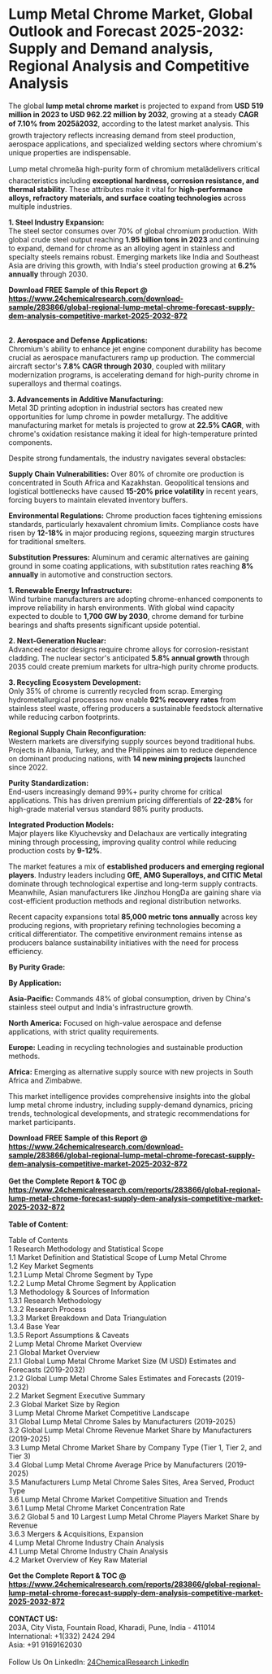 <h1>Lump Metal Chrome Market, Global Outlook and Forecast 2025-2032: Supply and Demand analysis, Regional Analysis and Competitive Analysis</h1><p>The global <strong>lump metal chrome market</strong> is projected to expand from <strong>USD 519 million in 2023 to USD 962.22 million by 2032</strong>, growing at a steady <strong>CAGR of 7.10% from 2025â2032</strong>, according to the latest market analysis. This growth trajectory reflects increasing demand from steel production, aerospace applications, and specialized welding sectors where chromium's unique properties are indispensable.</p><p>Lump metal chromeâa high-purity form of chromium metalâdelivers critical characteristics including <strong>exceptional hardness, corrosion resistance, and thermal stability</strong>. These attributes make it vital for <strong>high-performance alloys, refractory materials, and surface coating technologies</strong> across multiple industries.</p><p><strong>1. Steel Industry Expansion:</strong><br>
The steel sector consumes over 70% of global chromium production. With global crude steel output reaching <strong>1.95 billion tons in 2023</strong> and continuing to expand, demand for chrome as an alloying agent in stainless and specialty steels remains robust. Emerging markets like India and Southeast Asia are driving this growth, with India's steel production growing at <strong>6.2% annually</strong> through 2030.</p><div><b>Download FREE Sample of this Report @ 
            <a href="https://www.24chemicalresearch.com/download-sample/283866/global-regional-lump-metal-chrome-forecast-supply-dem-analysis-competitive-market-2025-2032-872">
            https://www.24chemicalresearch.com/download-sample/283866/global-regional-lump-metal-chrome-forecast-supply-dem-analysis-competitive-market-2025-2032-872</a></b></div><br><p><strong>2. Aerospace and Defense Applications:</strong><br>
Chromium's ability to enhance jet engine component durability has become crucial as aerospace manufacturers ramp up production. The commercial aircraft sector's <strong>7.8% CAGR through 2030</strong>, coupled with military modernization programs, is accelerating demand for high-purity chrome in superalloys and thermal coatings.</p><p><strong>3. Advancements in Additive Manufacturing:</strong><br>
Metal 3D printing adoption in industrial sectors has created new opportunities for lump chrome in powder metallurgy. The additive manufacturing market for metals is projected to grow at <strong>22.5% CAGR</strong>, with chrome's oxidation resistance making it ideal for high-temperature printed components.</p><p>Despite strong fundamentals, the industry navigates several obstacles:</p><p><strong>Supply Chain Vulnerabilities:</strong> Over 80% of chromite ore production is concentrated in South Africa and Kazakhstan. Geopolitical tensions and logistical bottlenecks have caused <strong>15-20% price volatility</strong> in recent years, forcing buyers to maintain elevated inventory buffers.</p><p><strong>Environmental Regulations:</strong> Chrome production faces tightening emissions standards, particularly hexavalent chromium limits. Compliance costs have risen by <strong>12-18%</strong> in major producing regions, squeezing margin structures for traditional smelters.</p><p><strong>Substitution Pressures:</strong> Aluminum and ceramic alternatives are gaining ground in some coating applications, with substitution rates reaching <strong>8% annually</strong> in automotive and construction sectors.</p><p><strong>1. Renewable Energy Infrastructure:</strong><br>
Wind turbine manufacturers are adopting chrome-enhanced components to improve reliability in harsh environments. With global wind capacity expected to double to <strong>1,700 GW by 2030</strong>, chrome demand for turbine bearings and shafts presents significant upside potential.</p><p><strong>2. Next-Generation Nuclear:</strong><br>
Advanced reactor designs require chrome alloys for corrosion-resistant cladding. The nuclear sector's anticipated <strong>5.8% annual growth</strong> through 2035 could create premium markets for ultra-high purity chrome products.</p><p><strong>3. Recycling Ecosystem Development:</strong><br>
Only 35% of chrome is currently recycled from scrap. Emerging hydrometallurgical processes now enable <strong>92% recovery rates</strong> from stainless steel waste, offering producers a sustainable feedstock alternative while reducing carbon footprints.</p><p><strong>Regional Supply Chain Reconfiguration:</strong><br>
    Western markets are diversifying supply sources beyond traditional hubs. Projects in Albania, Turkey, and the Philippines aim to reduce dependence on dominant producing nations, with <strong>14 new mining projects</strong> launched since 2022.</p><p><strong>Purity Standardization:</strong><br>
    End-users increasingly demand 99%+ purity chrome for critical applications. This has driven premium pricing differentials of <strong>22-28%</strong> for high-grade material versus standard 98% purity products.</p><p><strong>Integrated Production Models:</strong><br>
    Major players like Klyuchevsky and Delachaux are vertically integrating mining through processing, improving quality control while reducing production costs by <strong>9-12%</strong>.</p><p>The market features a mix of <strong>established producers and emerging regional players</strong>. Industry leaders including <strong>GfE, AMG Superalloys, and CITIC Metal</strong> dominate through technological expertise and long-term supply contracts. Meanwhile, Asian manufacturers like Jinzhou HongDa are gaining share via cost-efficient production methods and regional distribution networks.</p><p>Recent capacity expansions total <strong>85,000 metric tons annually</strong> across key producing regions, with proprietary refining technologies becoming a critical differentiator. The competitive environment remains intense as producers balance sustainability initiatives with the need for process efficiency.</p><p><strong>By Purity Grade:</strong></p><p><strong>By Application:</strong></p><p><strong>Asia-Pacific:</strong> Commands 48% of global consumption, driven by China's stainless steel output and India's infrastructure growth.</p><p><strong>North America:</strong> Focused on high-value aerospace and defense applications, with strict quality requirements.</p><p><strong>Europe:</strong> Leading in recycling technologies and sustainable production methods.</p><p><strong>Africa:</strong> Emerging as alternative supply source with new projects in South Africa and Zimbabwe.</p><p>This market intelligence provides comprehensive insights into the global lump metal chrome industry, including supply-demand dynamics, pricing trends, technological developments, and strategic recommendations for market participants.</p><div><b>Download FREE Sample of this Report @ 
            <a href="https://www.24chemicalresearch.com/download-sample/283866/global-regional-lump-metal-chrome-forecast-supply-dem-analysis-competitive-market-2025-2032-872">
            https://www.24chemicalresearch.com/download-sample/283866/global-regional-lump-metal-chrome-forecast-supply-dem-analysis-competitive-market-2025-2032-872</a></b></div><br><div><b>Get the Complete Report & TOC @ 
            <a href="https://www.24chemicalresearch.com/reports/283866/global-regional-lump-metal-chrome-forecast-supply-dem-analysis-competitive-market-2025-2032-872">
            https://www.24chemicalresearch.com/reports/283866/global-regional-lump-metal-chrome-forecast-supply-dem-analysis-competitive-market-2025-2032-872</a></b></div><br>
            <b>Table of Content:</b><p>Table of Contents<br />
1 Research Methodology and Statistical Scope<br />
1.1 Market Definition and Statistical Scope of Lump Metal Chrome<br />
1.2 Key Market Segments<br />
1.2.1 Lump Metal Chrome Segment by Type<br />
1.2.2 Lump Metal Chrome Segment by Application<br />
1.3 Methodology & Sources of Information<br />
1.3.1 Research Methodology<br />
1.3.2 Research Process<br />
1.3.3 Market Breakdown and Data Triangulation<br />
1.3.4 Base Year<br />
1.3.5 Report Assumptions & Caveats<br />
2 Lump Metal Chrome Market Overview<br />
2.1 Global Market Overview<br />
2.1.1 Global Lump Metal Chrome Market Size (M USD) Estimates and Forecasts (2019-2032)<br />
2.1.2 Global Lump Metal Chrome Sales Estimates and Forecasts (2019-2032)<br />
2.2 Market Segment Executive Summary<br />
2.3 Global Market Size by Region<br />
3 Lump Metal Chrome Market Competitive Landscape<br />
3.1 Global Lump Metal Chrome Sales by Manufacturers (2019-2025)<br />
3.2 Global Lump Metal Chrome Revenue Market Share by Manufacturers (2019-2025)<br />
3.3 Lump Metal Chrome Market Share by Company Type (Tier 1, Tier 2, and Tier 3)<br />
3.4 Global Lump Metal Chrome Average Price by Manufacturers (2019-2025)<br />
3.5 Manufacturers Lump Metal Chrome Sales Sites, Area Served, Product Type<br />
3.6 Lump Metal Chrome Market Competitive Situation and Trends<br />
3.6.1 Lump Metal Chrome Market Concentration Rate<br />
3.6.2 Global 5 and 10 Largest Lump Metal Chrome Players Market Share by Revenue<br />
3.6.3 Mergers & Acquisitions, Expansion<br />
4 Lump Metal Chrome Industry Chain Analysis<br />
4.1 Lump Metal Chrome Industry Chain Analysis<br />
4.2 Market Overview of Key Raw Material</p><div><b>Get the Complete Report & TOC @ 
            <a href="https://www.24chemicalresearch.com/reports/283866/global-regional-lump-metal-chrome-forecast-supply-dem-analysis-competitive-market-2025-2032-872">
            https://www.24chemicalresearch.com/reports/283866/global-regional-lump-metal-chrome-forecast-supply-dem-analysis-competitive-market-2025-2032-872</a></b></div><br><b>CONTACT US:</b><br>
            203A, City Vista, Fountain Road, Kharadi, Pune, India - 411014<br>
            International: +1(332) 2424 294<br>
            Asia: +91 9169162030 <br><br>
            Follow Us On LinkedIn: <a href="https://www.linkedin.com/company/24chemicalresearch/">24ChemicalResearch LinkedIn</a>